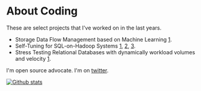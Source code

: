 # About Coding

These are select projects that I've worked on in the last years.

- Storage Data Flow Management based on Machine Learning [1](https://www.stockwatch.com.cy/en/article/emporika-nea/cut-partners-huawei-fuel-ai-data-storage-systems).
- Self-Tuning for SQL-on-Hadoop Systems [1](https://www.sciencedirect.com/science/article/abs/pii/S2214579621000216), [2](https://link.springer.com/chapter/10.1007%2F978-3-030-33223-5_9), [3](http://ceur-ws.org/Vol-2469/ERDemo03.pdf).
- Stress Testing Relational Databases with dynamically workload volumes and velocity [1](https://link.springer.com/chapter/10.1007/978-3-319-44403-1_13).

I'm open source advocate. I'm on [twitter](https://www.twitter.com/edsonrlucas).

[![Github stats](https://github-readme-stats.vercel.app/api?username=edsonrl&theme=white-black)](https://github.com/edsonrl/github-readme-stats)
